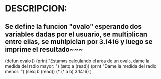 # DESCRIPCION:
## Se define la funcion "ovalo" esperando dos variables dadas por el usuario, se multiplican entre ellas, se multiplcian por 3.1416 y luego se imprime el resultado~~~
(defun ovalo ()
	(print "Estamos calculando el area de un ovalo, dame la medida del radio mayor: ")
	(setq a (read))
	(print "Dame la medida del radio menor: ")
	(setq b (read))
	(* (* a b) 3.1416)
	)
~~~
	
